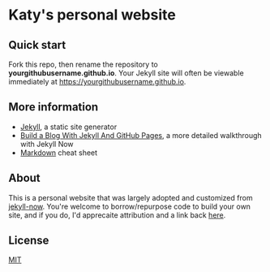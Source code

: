 # Katy's personal website

## Quick start
Fork this repo, then rename the repository to **yourgithubusername.github.io**. 
Your Jekyll site will often be viewable immediately at <https://yourgithubusername.github.io>.


## More information
* [Jekyll](https://github.com/jekyll/jekyll), a static site generator
* [Build a Blog With Jekyll And GitHub Pages](https://www.smashingmagazine.com/2014/08/build-blog-jekyll-github-pages/), a more detailed walkthrough with Jekyll Now 
* [Markdown](https://www.jekyllnow.com/Markdown-Style-Guide/) cheat sheet

## About
This is a personal website that was largely adopted and customized from 
[jekyll-now](https://github.com/barryclark/jekyll-now). You're welcome
to borrow/repurpose code to build your own site, and if you do, I'd apprecaite
attribution and a link back [here](https://khinkelman.github.io/about).


## License
[MIT](https://opensource.org/licenses/MIT)
